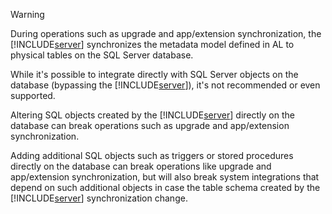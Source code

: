 > [!WARNING] 
> During operations such as upgrade and app/extension synchronization, the [!INCLUDE[server](../developer/includes/server.md)] synchronizes the metadata model defined in AL to physical tables on the SQL Server database.
>
> While it's possible to integrate directly with SQL Server objects on the database (bypassing the [!INCLUDE[server](../developer/includes/server.md)]), it's not recommended or even supported.
> 
> Altering SQL objects created by the [!INCLUDE[server](../developer/includes/server.md)] directly on the database can break operations such as upgrade and app/extension synchronization. 
> 
> Adding additional SQL objects such as triggers or stored procedures directly on the database can break operations like upgrade and app/extension synchronization, but will also break system integrations that depend on such additional objects in case the table schema created by the [!INCLUDE[server](../developer/includes/server.md)] synchronization change. 
